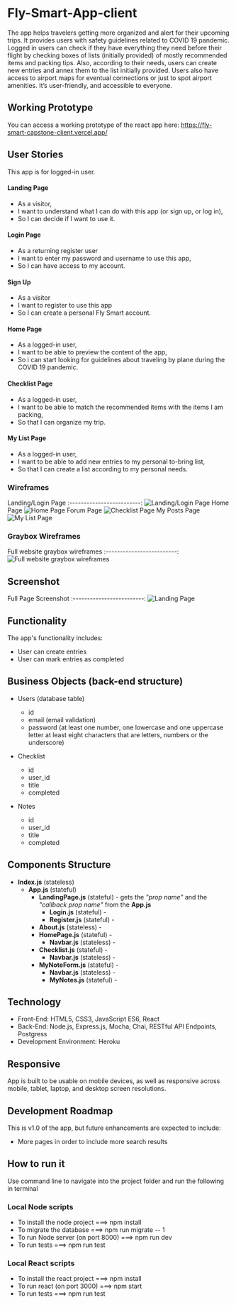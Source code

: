 # Fly-Smart-App-client

The app helps travelers getting more organized and alert for their upcoming trips. 
It provides users with safety guidelines related to COVID 19 pandemic.
Logged in users can check if they have everything they need before their flight by checking boxes of lists (initially provided) of mostly recommended items and packing tips.
Also, according to their needs, users can create new entries and annex them to the list initially provided.
Users also have access to airport maps for eventual connections or just to spot airport amenities.
It’s user-friendly, and accessible to everyone.

## Working Prototype
You can access a working prototype of the react app here: https://fly-smart-capstone-client.vercel.app/ 

## User Stories
This app is for logged-in user.

#### Landing Page
* As a visitor,
* I want to understand what I can do with this app (or sign up, or log in), 
* So I can decide if I want to use it.

#### Login Page
* As a returning register user
* I want to enter my password and username to use this app,
* So I can have access to my account.

#### Sign Up
* As a visitor
* I want to register to use this app
* So I can create a personal Fly Smart account.

#### Home Page
* As a logged-in user,
* I want to be able to preview the content of the app,
* So i can start looking for guidelines about traveling by plane during the COVID 19 pandemic.

#### Checklist Page
* As a logged-in user,
* I want to be able to match the recommended items with the items I am packing, 
* So that I can organize my trip.

#### My List Page
* As a logged-in user,
* I want to be able to add new entries to my personal to-bring list,
* So that I can create a list according to my personal needs.

### Wireframes
Landing/Login Page
:-------------------------:
![Landing/Login Page](/github-images/wireframes/fly-smart-capstone-client-landingpage.jpg) 
Home Page
![Home Page](/github-images/wireframes/fly-smart-capstone-client-homepage.jpg) 
Forum Page
![Checklist Page](/github-images/wireframes/fly-smart-capstone-client-checklist.jpg) 
My Posts Page
![My List Page](/github-images/wireframes/fly-smart-capstone-client-mylist.jpg) 

### Graybox Wireframes
Full website graybox wireframes
:-------------------------:
![Full website graybox wireframes](/github-images/wireframes/graybox-wireframes.png) 

## Screenshot
Full Page Screenshot 
:-------------------------:
![Landing Page](/github-images/screenshots/landing-page.png)

## Functionality
The app's functionality includes:
* User can create entries 
* User can mark entries as completed

## Business Objects (back-end structure)
* Users (database table)
    * id  
    * email (email validation)
    * password (at least one number, one lowercase and one uppercase letter at least eight characters that are letters, numbers or the underscore)

* Checklist 
    * id 
    * user_id
    * title
    * completed 

* Notes 
    * id 
    * user_id
    * title
    * completed 
  

## Components Structure
* __Index.js__ (stateless)
    * __App.js__ (stateful)
        * __LandingPage.js__ (stateful) - gets the _"prop name"_ and the _"callback prop name"_ from the __App.js__
            * __Login.js__ (stateful) - 
            * __Register.js__ (stateful) - 
         * __About.js__ (stateless)  - 
        * __HomePage.js__ (stateful)  - 
            * __Navbar.js__ (stateless) - 
        * __Checklist.js__ (stateful) - 
            * __Navbar.js__ (stateless) - 
        * __MyNoteForm.js__ (stateful) - 
            * __Navbar.js__ (stateless) - 
            * __MyNotes.js__ (stateful) - 


## Technology
* Front-End: HTML5, CSS3, JavaScript ES6, React
* Back-End: Node.js, Express.js, Mocha, Chai, RESTful API Endpoints, Postgress
* Development Environment: Heroku

## Responsive
App is built to be usable on mobile devices, as well as responsive across mobile, tablet, laptop, and desktop screen resolutions.

## Development Roadmap
This is v1.0 of the app, but future enhancements are expected to include:
* More pages in order to include more search results 

## How to run it
Use command line to navigate into the project folder and run the following in terminal

### Local Node scripts
* To install the node project ===> npm install
* To migrate the database ===> npm run migrate -- 1
* To run Node server (on port 8000) ===> npm run dev
* To run tests ===> npm run test

### Local React scripts
* To install the react project ===> npm install
* To run react (on port 3000) ===> npm start
* To run tests ===> npm run test
































































 


